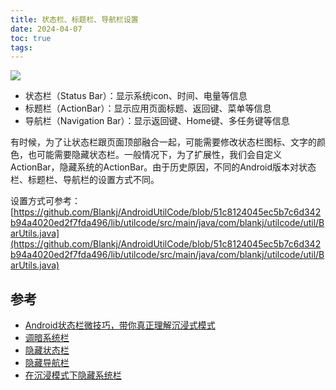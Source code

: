 ```yaml
---
title: 状态栏、标题栏、导航栏设置
date: 2024-04-07
toc: true
tags:
---
```



![](./1.png)

- 状态栏（Status Bar）：显示系统icon、时间、电量等信息
- 标题栏（ActionBar）：显示应用页面标题、返回键、菜单等信息
- 导航栏（Navigation Bar）：显示返回键、Home键、多任务键等信息

有时候，为了让状态栏跟页面顶部融合一起，可能需要修改状态栏图标、文字的颜色，也可能需要隐藏状态栏。一般情况下，为了扩展性，我们会自定义ActionBar，隐藏系统的ActionBar。由于历史原因，不同的Android版本对状态栏、标题栏、导航栏的设置方式不同。

设置方式可参考：[https://github.com/Blankj/AndroidUtilCode/blob/51c8124045ec5b7c6d342b94a4020ed2f7fda496/lib/utilcode/src/main/java/com/blankj/utilcode/util/BarUtils.java](https://github.com/Blankj/AndroidUtilCode/blob/51c8124045ec5b7c6d342b94a4020ed2f7fda496/lib/utilcode/src/main/java/com/blankj/utilcode/util/BarUtils.java)

## 参考

- [Android状态栏微技巧，带你真正理解沉浸式模式](https://blog.csdn.net/guolin_blog/article/details/51763825)
- [调暗系统栏](https://developer.android.google.cn/training/system-ui/dim?hl=zh-cn)
- [隐藏状态栏](https://developer.android.google.cn/training/system-ui/status?hl=zh-cn)
- [隐藏导航栏](https://developer.android.google.cn/training/system-ui/navigation?hl=zh-cn)
- [在沉浸模式下隐藏系统栏](https://developer.android.google.cn/training/system-ui?hl=zh-cn)
